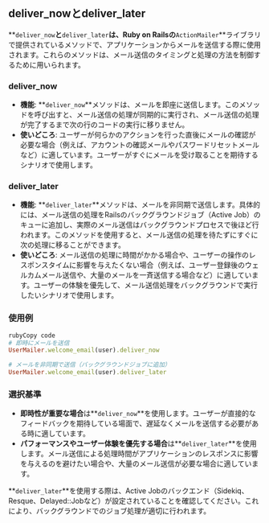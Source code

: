 ## deliver_nowとdeliver_later

**`deliver_now`**と**`deliver_later`**は、Ruby on Railsの**`ActionMailer`**ライブラリで提供されているメソッドで、アプリケーションからメールを送信する際に使用されます。これらのメソッドは、メール送信のタイミングと処理の方法を制御するために用いられます。

### **deliver_now**

- **機能**: **`deliver_now`**メソッドは、メールを即座に送信します。このメソッドを呼び出すと、メール送信の処理が同期的に実行され、メール送信の処理が完了するまで次の行のコードの実行に移りません。
- **使いどころ**: ユーザーが何らかのアクションを行った直後にメールの確認が必要な場合（例えば、アカウントの確認メールやパスワードリセットメールなど）に適しています。ユーザーがすぐにメールを受け取ることを期待するシナリオで使用します。

### **deliver_later**

- **機能**: **`deliver_later`**メソッドは、メールを非同期で送信します。具体的には、メール送信の処理をRailsのバックグラウンドジョブ（Active Job）のキューに追加し、実際のメール送信はバックグラウンドプロセスで後ほど行われます。このメソッドを使用すると、メール送信の処理を待たずにすぐに次の処理に移ることができます。
- **使いどころ**: メール送信の処理に時間がかかる場合や、ユーザーの操作のレスポンスタイムに影響を与えたくない場合（例えば、ユーザー登録後のウェルカムメール送信や、大量のメールを一斉送信する場合など）に適しています。ユーザーの体験を優先して、メール送信処理をバックグラウンドで実行したいシナリオで使用します。

### **使用例**

```ruby
rubyCopy code
# 即時にメールを送信
UserMailer.welcome_email(user).deliver_now

# メールを非同期で送信（バックグラウンドジョブに追加）
UserMailer.welcome_email(user).deliver_later

```

### **選択基準**

- **即時性が重要な場合**は**`deliver_now`**を使用します。ユーザーが直接的なフィードバックを期待している場面で、遅延なくメールを送信する必要がある時に適しています。
- **パフォーマンスやユーザー体験を優先する場合**は**`deliver_later`**を使用します。メール送信による処理時間がアプリケーションのレスポンスに影響を与えるのを避けたい場合や、大量のメール送信が必要な場合に適しています。

**`deliver_later`**を使用する際は、Active Jobのバックエンド（Sidekiq、Resque、Delayed::Jobなど）が設定されていることを確認してください。これにより、バックグラウンドでのジョブ処理が適切に行われます。